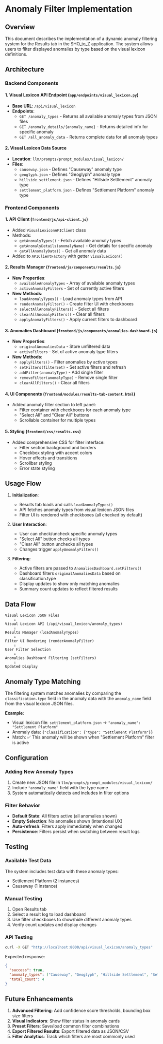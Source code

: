 # Anomaly Filter Implementation

## Overview
This document describes the implementation of a dynamic anomaly filtering system for the Results tab in the SHO_to_Z application. The system allows users to filter displayed anomalies by type based on the visual lexicon definitions.

## Architecture

### Backend Components

#### 1. Visual Lexicon API Endpoint (`app/endpoints/visual_lexicon.py`)
- **Base URL**: `/api/visual_lexicon`
- **Endpoints**:
  - `GET /anomaly_types` - Returns all available anomaly types from JSON files
  - `GET /anomaly_details/{anomaly_name}` - Returns detailed info for specific anomaly
  - `GET /all_anomaly_data` - Returns complete data for all anomaly types

#### 2. Visual Lexicon Data Source
- **Location**: `llm/prompts/prompt_modules/visual_lexicon/`
- **Files**: 
  - `causeway.json` - Defines "Causeway" anomaly type
  - `geoglyph.json` - Defines "Geoglyph" anomaly type  
  - `hillside_settlement.json` - Defines "Hillside Settlement" anomaly type
  - `settlement_platform.json` - Defines "Settlement Platform" anomaly type

### Frontend Components

#### 1. API Client (`frontend/js/api-client.js`)
- Added `VisualLexiconAPIClient` class
- Methods:
  - `getAnomalyTypes()` - Fetch available anomaly types
  - `getAnomalyDetails(anomalyName)` - Get details for specific anomaly
  - `getAllAnomalyData()` - Get all anomaly data
- Added to `APIClientFactory` with getter `visualLexicon()`

#### 2. Results Manager (`frontend/js/components/results.js`)
- **New Properties**:
  - `availableAnomalyTypes` - Array of available anomaly types
  - `activeAnomalyFilters` - Set of currently active filters
- **New Methods**:
  - `loadAnomalyTypes()` - Load anomaly types from API
  - `renderAnomalyFilter()` - Create filter UI with checkboxes
  - `selectAllAnomalyFilters()` - Select all filters
  - `clearAllAnomalyFilters()` - Clear all filters
  - `applyAnomalyFilters()` - Apply current filters to dashboard

#### 3. Anomalies Dashboard (`frontend/js/components/anomalies-dashboard.js`)
- **New Properties**:
  - `originalAnomaliesData` - Store unfiltered data
  - `activeFilters` - Set of active anomaly type filters
- **New Methods**:
  - `applyFilters()` - Filter anomalies by active types
  - `setFilters(filterSet)` - Set active filters and refresh
  - `addFilter(anomalyType)` - Add single filter
  - `removeFilter(anomalyType)` - Remove single filter
  - `clearAllFilters()` - Clear all filters

#### 4. UI Components (`frontend/modules/results-tab-content.html`)
- Added anomaly filter section to left panel:
  - Filter container with checkboxes for each anomaly type
  - "Select All" and "Clear All" buttons
  - Scrollable container for multiple types

#### 5. Styling (`frontend/css/results.css`)
- Added comprehensive CSS for filter interface:
  - Filter section background and borders
  - Checkbox styling with accent colors
  - Hover effects and transitions
  - Scrollbar styling
  - Error state styling

## Usage Flow

1. **Initialization**: 
   - Results tab loads and calls `loadAnomalyTypes()`
   - API fetches anomaly types from visual lexicon JSON files
   - Filter UI is rendered with checkboxes (all checked by default)

2. **User Interaction**:
   - User can check/uncheck specific anomaly types
   - "Select All" button checks all types
   - "Clear All" button unchecks all types
   - Changes trigger `applyAnomalyFilters()`

3. **Filtering**:
   - Active filters are passed to `AnomaliesDashboard.setFilters()`
   - Dashboard filters `originalAnomaliesData` based on classification.type
   - Display updates to show only matching anomalies
   - Summary count updates to reflect filtered results

## Data Flow

```
Visual Lexicon JSON Files
    ↓
Visual Lexicon API (/api/visual_lexicon/anomaly_types)
    ↓
Results Manager (loadAnomalyTypes)
    ↓
Filter UI Rendering (renderAnomalyFilter)
    ↓
User Filter Selection
    ↓
Anomalies Dashboard Filtering (setFilters)
    ↓
Updated Display
```

## Anomaly Type Matching

The filtering system matches anomalies by comparing the `classification.type` field in the anomaly data with the `anomaly_name` field from the visual lexicon JSON files.

**Example**:
- Visual lexicon file: `settlement_platform.json` → `"anomaly_name": "Settlement Platform"`
- Anomaly data: `{"classification": {"type": "Settlement Platform"}}`
- Match: ✅ This anomaly will be shown when "Settlement Platform" filter is active

## Configuration

### Adding New Anomaly Types
1. Create new JSON file in `llm/prompts/prompt_modules/visual_lexicon/`
2. Include `"anomaly_name"` field with the type name
3. System automatically detects and includes in filter options

### Filter Behavior
- **Default State**: All filters active (all anomalies shown)
- **Empty Selection**: No anomalies shown (intentional UX)
- **Auto-refresh**: Filters apply immediately when changed
- **Persistence**: Filters persist when switching between result logs

## Testing

### Available Test Data
The system includes test data with these anomaly types:
- Settlement Platform (2 instances)
- Causeway (1 instance)

### Manual Testing
1. Open Results tab
2. Select a result log to load dashboard
3. Use filter checkboxes to show/hide different anomaly types
4. Verify count updates and display changes

### API Testing
```bash
curl -X GET "http://localhost:8000/api/visual_lexicon/anomaly_types"
```

Expected response:
```json
{
  "success": true,
  "anomaly_types": ["Causeway", "Geoglyph", "Hillside Settlement", "Settlement Platform"],
  "total_count": 4
}
```

## Future Enhancements

1. **Advanced Filtering**: Add confidence score thresholds, bounding box size filters
2. **Visual Indicators**: Show filter status in anomaly cards
3. **Preset Filters**: Save/load common filter combinations
4. **Export Filtered Results**: Export filtered data as JSON/CSV
5. **Filter Analytics**: Track which filters are most commonly used
